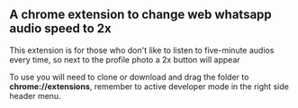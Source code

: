 ## A chrome extension to change web whatsapp audio speed to 2x

<p> This extension is for those who don't like to listen to five-minute audios every time, so next to the profile photo a 2x button will appear </p>


<p> To use you will need to clone or download and drag the folder to <strong>chrome://extensions</strong>, remember to active developer mode in the right side header menu. </p>
